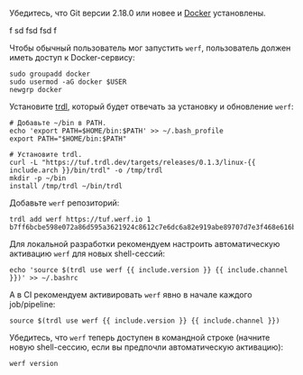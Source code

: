 Убедитесь, что Git версии 2.18.0 или новее и [Docker](https://docs.docker.com/get-docker) установлены.

f
sd
fsd
fsd
f

Чтобы обычный пользователь мог запустить `werf`, пользователь должен иметь доступ к Docker-сервису:
```shell
sudo groupadd docker
sudo usermod -aG docker $USER
newgrp docker
```

Установите [trdl](https://github.com/werf/trdl), который будет отвечать за установку и обновление `werf`:
```shell
# Добавьте ~/bin в PATH.
echo 'export PATH=$HOME/bin:$PATH' >> ~/.bash_profile
export PATH="$HOME/bin:$PATH"

# Установите trdl.
curl -L "https://tuf.trdl.dev/targets/releases/0.1.3/linux-{{ include.arch }}/bin/trdl" -o /tmp/trdl
mkdir -p ~/bin
install /tmp/trdl ~/bin/trdl
```

Добавьте `werf` репозиторий:
```shell
trdl add werf https://tuf.werf.io 1 b7ff6bcbe598e072a86d595a3621924c8612c7e6dc6a82e919abe89707d7e3f468e616b5635630680dd1e98fc362ae5051728406700e6274c5ed1ad92bea52a2
```

Для локальной разработки рекомендуем настроить автоматическую активацию `werf` для новых shell-сессий:
```shell
echo 'source $(trdl use werf {{ include.version }} {{ include.channel }})' >> ~/.bashrc
```

А в CI рекомендуем активировать `werf` явно в начале каждого job/pipeline:
```shell
source $(trdl use werf {{ include.version }} {{ include.channel }})
```

Убедитесь, что `werf` теперь доступен в командной строке (начните новую shell-сессию, если вы предпочли автоматическую активацию):
```shell
werf version
```
